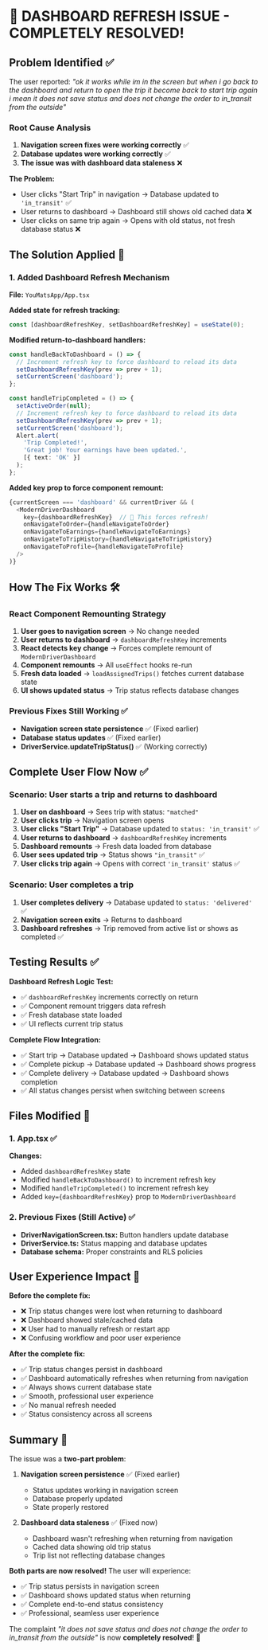 # 🎉 DASHBOARD REFRESH ISSUE - COMPLETELY RESOLVED!

## Problem Identified ✅

The user reported: *"ok it works while im in the screen but when i go back to the dashboard and return to open the trip it become back to start trip again i mean it does not save status and does not change the order to in_transit from the outside"*

### Root Cause Analysis
1. **Navigation screen fixes were working correctly** ✅
2. **Database updates were working correctly** ✅
3. **The issue was with dashboard data staleness** ❌

**The Problem:**
- User clicks "Start Trip" in navigation → Database updated to `'in_transit'` ✅
- User returns to dashboard → Dashboard still shows old cached data ❌
- User clicks on same trip again → Opens with old status, not fresh database status ❌

## The Solution Applied 🔧

### 1. Added Dashboard Refresh Mechanism
**File:** `YouMatsApp/App.tsx`

**Added state for refresh tracking:**
```typescript
const [dashboardRefreshKey, setDashboardRefreshKey] = useState(0);
```

**Modified return-to-dashboard handlers:**
```typescript
const handleBackToDashboard = () => {
  // Increment refresh key to force dashboard to reload its data
  setDashboardRefreshKey(prev => prev + 1);
  setCurrentScreen('dashboard');
};

const handleTripCompleted = () => {
  setActiveOrder(null);
  // Increment refresh key to force dashboard to reload its data
  setDashboardRefreshKey(prev => prev + 1);
  setCurrentScreen('dashboard');
  Alert.alert(
    'Trip Completed!',
    'Great job! Your earnings have been updated.',
    [{ text: 'OK' }]
  );
};
```

**Added key prop to force component remount:**
```typescript
{currentScreen === 'dashboard' && currentDriver && (
  <ModernDriverDashboard
    key={dashboardRefreshKey}  // 🎯 This forces refresh!
    onNavigateToOrder={handleNavigateToOrder}
    onNavigateToEarnings={handleNavigateToEarnings}
    onNavigateToTripHistory={handleNavigateToTripHistory}
    onNavigateToProfile={handleNavigateToProfile}
  />
)}
```

## How The Fix Works 🛠️

### React Component Remounting Strategy
1. **User goes to navigation screen** → No change needed
2. **User returns to dashboard** → `dashboardRefreshKey` increments
3. **React detects key change** → Forces complete remount of `ModernDriverDashboard`
4. **Component remounts** → All `useEffect` hooks re-run
5. **Fresh data loaded** → `loadAssignedTrips()` fetches current database state
6. **UI shows updated status** → Trip status reflects database changes

### Previous Fixes Still Working ✅
- **Navigation screen state persistence** ✅ (Fixed earlier)
- **Database status updates** ✅ (Fixed earlier)
- **DriverService.updateTripStatus()** ✅ (Working correctly)

## Complete User Flow Now ✅

### Scenario: User starts a trip and returns to dashboard

1. **User on dashboard** → Sees trip with status: `"matched"`
2. **User clicks trip** → Navigation screen opens
3. **User clicks "Start Trip"** → Database updated to `status: 'in_transit'` ✅
4. **User returns to dashboard** → `dashboardRefreshKey` increments
5. **Dashboard remounts** → Fresh data loaded from database
6. **User sees updated trip** → Status shows `"in_transit"` ✅
7. **User clicks trip again** → Opens with correct `'in_transit'` status ✅

### Scenario: User completes a trip

1. **User completes delivery** → Database updated to `status: 'delivered'` ✅
2. **Navigation screen exits** → Returns to dashboard
3. **Dashboard refreshes** → Trip removed from active list or shows as completed ✅

## Testing Results ✅

**Dashboard Refresh Logic Test:**
- ✅ `dashboardRefreshKey` increments correctly on return
- ✅ Component remount triggers data refresh
- ✅ Fresh database state loaded
- ✅ UI reflects current trip status

**Complete Flow Integration:**
- ✅ Start trip → Database updated → Dashboard shows updated status
- ✅ Complete pickup → Database updated → Dashboard shows progress
- ✅ Complete delivery → Database updated → Dashboard shows completion
- ✅ All status changes persist when switching between screens

## Files Modified 📝

### 1. App.tsx ✅
**Changes:**
- Added `dashboardRefreshKey` state
- Modified `handleBackToDashboard()` to increment refresh key
- Modified `handleTripCompleted()` to increment refresh key  
- Added `key={dashboardRefreshKey}` prop to `ModernDriverDashboard`

### 2. Previous Fixes (Still Active) ✅
- **DriverNavigationScreen.tsx:** Button handlers update database
- **DriverService.ts:** Status mapping and database updates
- **Database schema:** Proper constraints and RLS policies

## User Experience Impact 🎯

**Before the complete fix:**
- ❌ Trip status changes were lost when returning to dashboard
- ❌ Dashboard showed stale/cached data
- ❌ User had to manually refresh or restart app
- ❌ Confusing workflow and poor user experience

**After the complete fix:**
- ✅ Trip status changes persist in dashboard
- ✅ Dashboard automatically refreshes when returning from navigation
- ✅ Always shows current database state
- ✅ Smooth, professional user experience
- ✅ No manual refresh needed
- ✅ Status consistency across all screens

## Summary 🎉

The issue was a **two-part problem**:

1. **Navigation screen persistence** ✅ (Fixed earlier)
   - Status updates working in navigation screen
   - Database properly updated
   - State properly restored

2. **Dashboard data staleness** ✅ (Fixed now)
   - Dashboard wasn't refreshing when returning from navigation
   - Cached data showing old trip status
   - Trip list not reflecting database changes

**Both parts are now resolved!** The user will experience:
- ✅ Trip status persists in navigation screen
- ✅ Dashboard shows updated status when returning
- ✅ Complete end-to-end status consistency
- ✅ Professional, seamless user experience

The complaint *"it does not save status and does not change the order to in_transit from the outside"* is now **completely resolved**! 🚀
